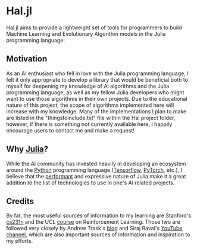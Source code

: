 # Hal.jl

Hal.jl aims to provide a lightweight set of tools for programmers to build Machine Learning and Evolutionary Algorithm models in the Julia programming language.

## Motivation

As an AI enthusiast who fell in love with the Julia programming language, I felt it only appropriate to develop a library that would be beneficial both to myself for deepening my knowledge of AI algorithms and the Julia programming language, as well as my fellow Julia developers who might want to use those algorithms in their own projects. Due to the educational nature of this project, the scope of algorithms implemented here will increase with my knowledge. Many of the implementations I plan to make are listed in the "thingstoinclude.txt" file within the Hal project folder, however, if there is something not currently available here, I happily encourage users to contact me and make a request!


## Why [Julia](https://julialang.org/)?

While the AI community has invested heavily in developing an ecosystem around the [Python](https://www.python.org/) programming language ([Tensorflow](https://www.tensorflow.org/), [PyTorch](https://pytorch.org/), etc.), I believe that the [performant](https://julialang.org/benchmarks/) and expressive nature of Julia make it a great addition to the list of technologies to use in one's AI related projects.

## Credits

By far, the most useful sources of information to my learning are Stanford's [cs231n](http://cs231n.stanford.edu/) and the UCL [course](http://www0.cs.ucl.ac.uk/staff/d.silver/web/Teaching.html) on Reinforcement Learning. Those two are followed very closely by Andrew Trask's [blog](https://iamtrask.github.io/) and Siraj Raval's [YouTube channel](https://www.youtube.com/channel/UCWN3xxRkmTPmbKwht9FuE5A/featured), which are also important sources of information and inspiration to my efforts.

